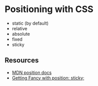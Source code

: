 # Positioning with CSS

- static (by default)
- relative
- absolute
- fixed
- sticky

## Resources

- [MDN position docs](https://developer.mozilla.org/en-US/docs/Web/CSS/position)
- [Getting Fancy with position: sticky;](https://css-tricks.com/getting-fancy-with-position-sticky/)